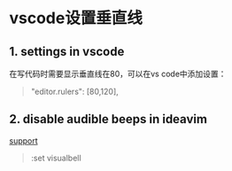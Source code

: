 # vscode设置垂直线

## 1. settings in vscode

在写代码时需要显示垂直线在80，可以在vs code中添加设置：

> "editor.rulers": [80,120],

## 2. disable audible beeps in ideavim

[support](https://intellij-support.jetbrains.com/hc/en-us/community/posts/205806309-How-to-disable-completely-audible-beeps-)

> :set visualbell
